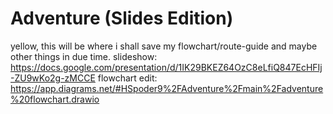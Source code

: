 # Adventure (Slides Edition)
yellow, this will be where i shall save my flowchart/route-guide and maybe other things in due time.
slideshow: https://docs.google.com/presentation/d/1IK29BKEZ64OzC8eLfiQ847EcHFIj-ZU9wKo2g-zMCCE
flowchart edit: https://app.diagrams.net/#HSpoder9%2FAdventure%2Fmain%2Fadventure%20flowchart.drawio
